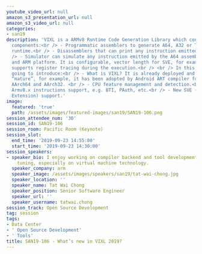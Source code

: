 ```yaml
---
youtube_video_url: null
amazon_s3_presentation_url: null
amazon_s3_video_url: null
categories:
- san19
description: 'VIXL is a ARMv8 Runtime Code Generation Library which contains three
  components:<br /> - Programmatic assemblers to generate A64, A32 or T32 code at
  runtime.<br /> - Disassemblers that can print any instruction emitted by the assemblers.<br
  /> - Simulator can simulate any instruction emitted by the A64 assembler on x86
  and ARM platform. It is configurable, vector length for SVE, for example, and it
  supports register tracing during the execution.<br /> <br /> In this talk, were
  going to introduce:<br /> - What is VIXL? It is already deployed and is considered
  “mature”, for example, it has been adopted by Android ART compiler for its ARM backends:
  AArch64 and AArch32. <br /> - CPU feature management and detection.<br /> - New
  Armv8.x instructions support, e.g. BTI, PAuth, etc.<br /> - New SVE (Scalable Vector
  Extension) support.'
image:
  featured: 'true'
  path: /assets/images/featured-images/san19/SAN19-106.png
session_attendee_num: '30'
session_id: SAN19-106
session_room: Pacific Room (Keynote)
session_slot:
  end_time: '2019-09-23 14:55:00'
  start_time: '2019-09-23 14:30:00'
session_speakers:
- speaker_bio: I enjoy working on compiler backend and tool development and performance
    tuning, especially on virtual machine technology.
  speaker_company: arm
  speaker_image: /assets/images/speakers/san19/tat-wai-chong.jpg
  speaker_location: ''
  speaker_name: Tat Wai Chong
  speaker_position: Senior Software Engineer
  speaker_url: ''
  speaker_username: tatwai.chong
session_track: Open Source Development
tag: session
tags:
- Data Center
- ' Open Source Development'
- ' Tools'
title: SAN19-106 - What’s new in VIXL 2019?
---
```

